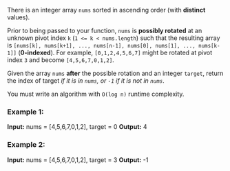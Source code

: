 There is an integer array `nums` sorted in ascending order (with **distinct** values).

Prior to being passed to your function, `nums` is **possibly rotated** at an unknown pivot index `k` (`1 <= k < nums.length`) such that the resulting array is `[nums[k], nums[k+1], ..., nums[n-1], nums[0], nums[1], ..., nums[k-1]]` (**0-indexed**). For example, `[0,1,2,4,5,6,7]` might be rotated at pivot index `3` and become `[4,5,6,7,0,1,2]`.

Given the array `nums` **after** the possible rotation and an integer `target`, return the index of target _if it is in `nums`, or `-1` if it is not in `nums`_.

You must write an algorithm with `O(log n)` runtime complexity.

### Example 1:

**Input:** nums = [4,5,6,7,0,1,2], target = 0
**Output:** 4

### Example 2:

**Input:** nums = [4,5,6,7,0,1,2], target = 3
**Output:** -1

